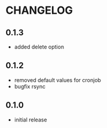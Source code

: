 # CHANGELOG

## 0.1.3

* added delete option

## 0.1.2

* removed default values for cronjob
* bugfix rsync

## 0.1.0

* initial release
